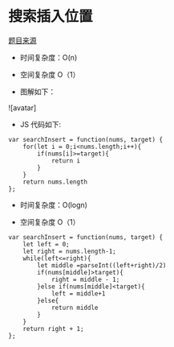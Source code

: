 # 搜索插入位置

[题目来源](https://leetcode-cn.com/problems/search-insert-position/)

-   时间复杂度：O(n)

-   空间复杂度 O（1）

-   图解如下：

![avatar]

-   JS 代码如下:

```JS --- 暴力法
var searchInsert = function(nums, target) {
    for(let i = 0;i<nums.length;i++){
        if(nums[i]>=target){
            return i
        }
    }
    return nums.length
};
```

-   时间复杂度：O(logn)

-   空间复杂度 O（1）

```JS --- 二分法
var searchInsert = function(nums, target) {
    let left = 0;
    let right = nums.length-1;
    while(left<=right){
        let middle =parseInt((left+right)/2)
        if(nums[middle]>target){
            right = middle - 1;
        }else if(nums[middle]<target){
            left = middle+1
        }else{
            return middle
        }
    }
    return right + 1;
};
```
